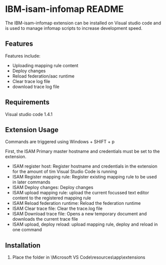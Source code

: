 # IBM-isam-infomap README

The IBM-isam-infomap extension can be installed on Visual studio code and is used to manage infomap scripts to increase development speed. 

## Features

Features include:
- Uploading mapping rule content
- Deploy changes
- Reload federation/aac runtime
- Clear trace log file
- download trace log file


## Requirements

Visual studio code 1.4.1

## Extension Usage

Commands are triggered using Windows + SHIFT + p

First, the ISAM Primary master hostname and credentials must be set to the extension.

- ISAM register host:
Register hostname and credentials in the extension for the amount of tim Visual Studio Code is running
- ISAM Register mapping rule:
Register existing mapping rule to be used in later commands
- ISAM Deploy changes:
Deploy changes
- ISAM upload mapping rule:
upload the current focussed text editor content to the registered mapping rule
- ISAM Reload federation runtime:
Reload the federation runtime
- ISAM Clear trace file:
Clear the trace.log file
- ISAM Download trace file:
Opens a new temporary document and downloads the current trace file
- ISAM upload, deploy reload:
upload mapping rule, deploy and reload in one command
## Installation
1. Place the folder in \Microsoft VS Code\resources\app\extensions
